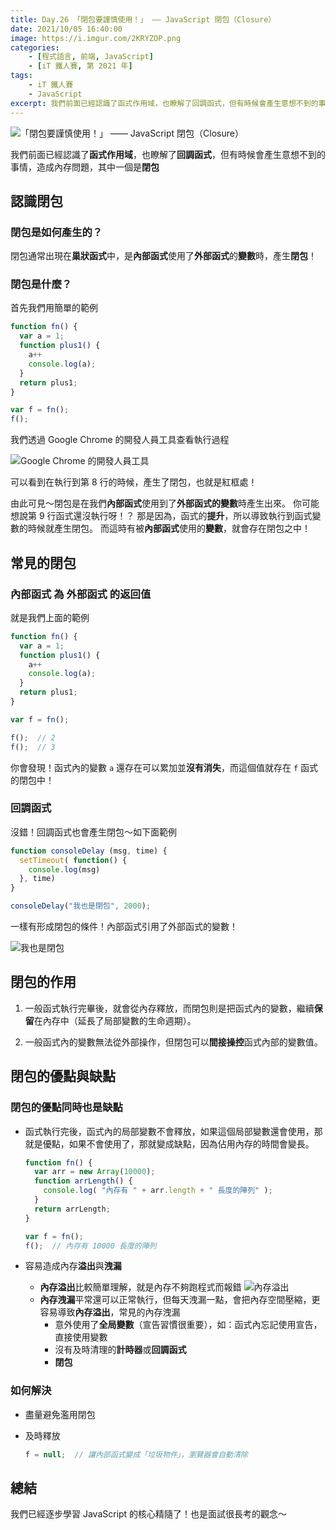 ```yaml
---
title: Day.26 「閉包要謹慎使用！」 —— JavaScript 閉包（Closure）
date: 2021/10/05 16:40:00
image: https://i.imgur.com/2KRYZOP.png
categories:
    - [程式語言, 前端, JavaScript]
    - [iT 鐵人賽, 第 2021 年]
tags: 
    - iT 鐵人賽
    - JavaScript
excerpt: 我們前面已經認識了函式作用域，也瞭解了回調函式，但有時候會產生意想不到的事情，造成內存問題，其中一個是閉包。
---
```


![「閉包要謹慎使用！」 —— JavaScript 閉包（Closure）](https://i.imgur.com/2KRYZOP.png)

我們前面已經認識了**函式作用域**，也瞭解了**回調函式**，但有時候會產生意想不到的事情，造成內存問題，其中一個是**閉包**

## 認識閉包

### 閉包是如何產生的？

閉包通常出現在**巢狀函式**中，是**內部函式**使用了**外部函式**的**變數**時，產生**閉包**！

### 閉包是什麼？

首先我們用簡單的範例

```javascript
function fn() {
  var a = 1;
  function plus1() {
    a++
    console.log(a);
  }
  return plus1;
}

var f = fn();
f();
```

我們透過 Google Chrome 的開發人員工具查看執行過程

![Google Chrome 的開發人員工具](https://i.imgur.com/nzgr4g1.png)

可以看到在執行到第 8 行的時候，產生了閉包，也就是紅框處！

由此可見～閉包是在我們**內部函式**使用到了**外部函式的變數**時產生出來。
你可能想說第 9 行函式還沒執行呀！？
那是因為，函式的**提升**，所以導致執行到函式變數的時候就產生閉包。
而這時有被**內部函式**使用的**變數**，就會存在閉包之中！

## 常見的閉包

### 內部函式 為 外部函式 的返回值

就是我們上面的範例

```javascript
function fn() {
  var a = 1;
  function plus1() {
    a++
    console.log(a);
  }
  return plus1;
}

var f = fn();

f();  // 2
f();  // 3
```

你會發現！函式內的變數 `a` 還存在可以累加並**沒有消失**，而這個值就存在 `f` 函式的閉包中！

### 回調函式

沒錯！回調函式也會產生閉包～如下面範例

```javascript
function consoleDelay (msg, time) {
  setTimeout( function() {
    console.log(msg)
  }, time)
}

consoleDelay("我也是閉包", 2000);
```

一樣有形成閉包的條件！內部函式引用了外部函式的變數！

![我也是閉包](https://i.imgur.com/QToOFcL.png)

## 閉包的作用

1. 一般函式執行完畢後，就會從內存釋放，而閉包則是把函式內的變數，繼續**保留**在內存中（延長了局部變數的生命週期）。

2. 一般函式內的變數無法從外部操作，但閉包可以**間接操控**函式內部的變數值。

## 閉包的優點與缺點

### 閉包的優點同時也是缺點

- 函式執行完後，函式內的局部變數不會釋放，如果這個局部變數還會使用，那就是優點，如果不會使用了，那就變成缺點，因為佔用內存的時間會變長。

  ```javascript
  function fn() {
    var arr = new Array(10000);
    function arrLength() {
      console.log( "內存有 " + arr.length + " 長度的陣列" );
    }
    return arrLength;
  }

  var f = fn();
  f();  // 內存有 10000 長度的陣列
  ```

- 容易造成內存**溢出**與**洩漏**
  - **內存溢出**比較簡單理解，就是內存不夠跑程式而報錯
    ![內存溢出](https://i.imgur.com/VyTDNpk.png)
  - **內存洩漏**平常還可以正常執行，但每天洩漏一點，會把內存空間壓縮，更容易導致**內存溢出**，常見的內存洩漏
    - 意外使用了**全局變數**（宣告習慣很重要），如：函式內忘記使用宣告，直接使用變數
    - 沒有及時清理的**計時器**或**回調函式**
    - **閉包**

### 如何解決

- 盡量避免濫用閉包
- 及時釋放

  ```javascript
  f = null;  // 讓內部函式變成「垃圾物件」，瀏覽器會自動清除
  ```

## 總結

我們已經逐步學習 JavaScript 的核心精隨了！也是面試很長考的觀念～
